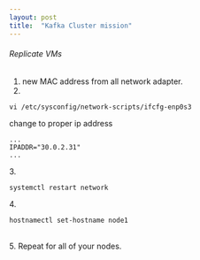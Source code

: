 ```yaml
---
layout: post
title:  "Kafka Cluster mission"
---
```


###### Replicate VMs
1. new MAC address from all network adapter.
2. <br>
```aidl
vi /etc/sysconfig/network-scripts/ifcfg-enp0s3
```
change to proper ip address
```aidl
...
IPADDR="30.0.2.31"
...
```
3.<br>
```aidl
systemctl restart network
```
4.<br>
```aidl
hostnamectl set-hostname node1
```
<br>
5. Repeat for all of your nodes.
